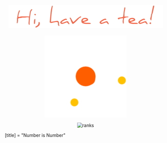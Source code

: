 ###                                                   

<h2 align="center">
  <img src="chao.png" />
</h2>
<p align="center">
  <img src="loading.gif" />
</p>
<p align="center"> <img src="https://github-readme-stats.vercel.app/api?username=tranghane&show_icons=true&theme=graywhite&hide_border=true&custom_title=[title]" alt="ranks" />


[title] = "Number is Number"
